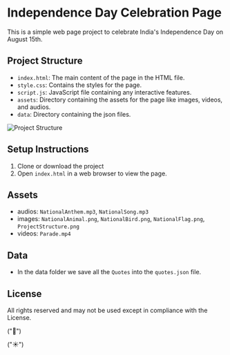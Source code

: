 # Independence Day Celebration Page

This is a simple web page project to celebrate India's Independence Day on August 15th.

## Project Structure
- `index.html`: The main content of the page in the HTML file.
- `style.css`: Contains the styles for the page.
- `script.js`: JavaScript file containing any interactive features.
- `assets`: Directory containing the assets for the page like images, videos, and audios.
- `data`: Directory containing the json files.

![Project Structure]("assets/images/ProjectStructure.png")

## Setup Instructions

1. Clone or download the project
2. Open `index.html` in a web browser to view the page.

## Assets

- audios: `NationalAnthem.mp3`, `NationalSong.mp3`
- images: `NationalAnimal.png`, `NationalBird.png`, `NationalFlag.png`, `ProjectStructure.png`
- videos: `Parade.mp4`

## Data

- In the data folder we save all the `Quotes` into the `quotes.json` file.

## License

All rights reserved and may not be used except in compliance with the License.


("🌙")

("☀")